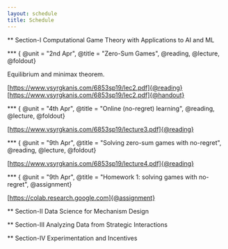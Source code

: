 ```yaml
---
layout: schedule
title: Schedule
---
```

 
<!--- 
New sections start with 2 stars:  ** Section Title
New units start with 3 stars:     *** {Unit Metadata}
-----------------------------start example
** Section-I
*** { @unit = "15th Nov", @title = "Course Overview", @reading, @lecture, @assignment, @foldout }
-----------------------------end example
Unit Metadata is comprised of:
@unit - date or number
@title - unit name
@reading - turn on reading icon
@assignment - turn on lecture icon
@lecture - turn on lecture icon
@foldout - activate unit content (allow foldout)
-->



** Section-I Computational Game Theory with Applications to AI and ML

*** { @unit = "2nd Apr", @title = "Zero-Sum Games", @reading, @lecture, @foldout}

Equilibrium and minimax theorem.

[https://www.vsyrgkanis.com/6853sp19/lec2.pdf]{@reading}
[https://www.vsyrgkanis.com/6853sp19/lec2.pdf]{@handout}

*** { @unit = "4th Apr", @title = "Online (no-regret) learning", @reading, @lecture, @foldout}

[https://www.vsyrgkanis.com/6853sp19/lecture3.pdf]{@reading}

*** { @unit = "9th Apr", @title = "Solving zero-sum games with no-regret", @reading, @lecture, @foldout}

[https://www.vsyrgkanis.com/6853sp19/lecture4.pdf]{@reading}

*** { @unit = "9th Apr", @title = "Homework 1: solving games with no-regret", @assignment}

[https://colab.research.google.com]{@assignment}

** Section-II Data Science for Mechanism Design

** Section-III Analyzing Data from Strategic Interactions

** Section-IV Experimentation and Incentives


